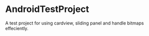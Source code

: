 # AndroidTestProject
A test project for using cardview, sliding panel and handle bitmaps effeciently.
